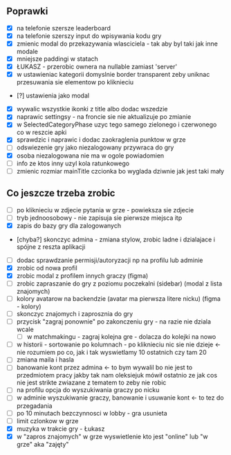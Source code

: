 ## Poprawki

- [x] na telefonie szersze leaderboard
- [x] na telefonie szerszy input do wpisywania kodu gry
- [x] zmienic modal do przekazywania wlasciciela - tak aby byl taki jak inne modale
- [x] mniejsze paddingi w statach
- [x] ŁUKASZ - przerobic ownera na nullable zamiast 'server'
- [x] w ustawieniac kategorii domyslnie border transparent zeby uniknac przesuwania sie elementow po kliknieciu
- [?] ustawienia jako modal
- [x] wywalic wszystkie ikonki z title albo dodac wszedzie
- [x] naprawic settingsy - na froncie sie nie aktualizuje po zmianie
- [x] w SelectedCategoryPhase uzyc tego samego zielonego i czerwonego co w reszcie apki
- [x] sprawdzic i naprawic i dodac zaokraglenia punktow w grze
- [ ] odswiezenie gry jako niezalogowany przywraca do gry
- [x] osoba niezalogowana nie ma w ogole powiadomien
- [ ] info ze ktos inny uzyl kola ratunkowego
- [ ] zmienic rozmiar mainTitle czcionka bo wyglada dziwnie jak jest taki mały

## Co jeszcze trzeba zrobic

- [ ] po kliknieciu w zdjecie pytania w grze - powieksza sie zdjecie
- [ ] tryb jednoosobowy - nie zapisuja sie pierwsze miejsca itp
- [x] zapis do bazy gry dla zalogowanych
- [chyba?] skonczyc admina - zmiana stylow, zrobic ladne i dzialajace i spójne z reszta aplikacji
- [ ] dodac sprawdzanie permisji/autoryzacji np na profilu lub adminie
- [x] zrobic od nowa profil
- [x] zrobic modal z profilem innych graczy (figma)
- [ ] zrobic zapraszanie do gry z poziomu poczekalni (sidebar) (modal z lista znajomych)
- [ ] kolory avatarow na backendzie (avatar ma pierwsza litere nicku) (figma - kolory)
- [ ] skonczyc znajomych i zaprosznia do gry
- [ ] przycisk "zagraj ponownie" po zakonczeniu gry - na razie nie dziala wcale
  - [ ] w matchmakingu - zagraj kolejna gre - dolacza do kolejki na nowo
- [ ] w historii - sortowanie po kolumnach - po kliknieciu nic sie nie dzieje <- nie rozumiem po co, jak i tak wyswietlamy 10 ostatnich czy tam 20
- [ ] zmiana maila i hasla
- [ ] banowanie kont przez admina <- to bym wywalil bo nie jest to przedmiotem pracy jakby tak nam oleksiejuk mówił ostatnio ze jak cos nie jest strikte zwiazane z tematem to zeby nie robic
- [ ] na profilu opcja do wyszukiwania graczy po nicku
- [ ] w adminie wyszukiwanie graczy, banowanie i usuwanie kont <- to tez do przegadania
- [ ] po 10 minutach bezczynnosci w lobby - gra usunieta
- [ ] limit czlonkow w grze
- [x] muzyka w trakcie gry - Łukasz
- [x] w "zapros znajomych" w grze wyswietlenie kto jest "online" lub "w grze" aka "zajęty"
